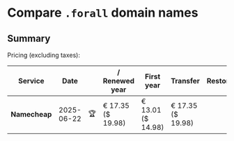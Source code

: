 # Compare `.forall` domain names

## Summary

Pricing (excluding taxes):

| Service | Date |  | / Renewed year | First year | Transfer | Restoration |
|--|--|--|--|--|--|--|
| **Namecheap** | 2025-06-22 | 🏆 | € 17.35<br>($ 19.98) | € 13.01<br>($ 14.98) | € 17.35<br>($ 19.98) |  |
